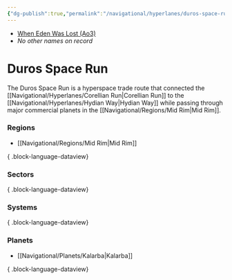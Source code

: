 ```yaml
---
{"dg-publish":true,"permalink":"/navigational/hyperlanes/duros-space-run/","tags":["map","hyperlane","midrim"]}
---
```


- [When Eden Was Lost (Ao3)](https://archiveofourown.org/works/19334440/chapters/45992584)
- *No other names on record*
# Duros Space Run 

The Duros Space Run is a hyperspace trade route that connected the [[Navigational/Hyperlanes/Corellian Run\|Corellian Run]] to the [[Navigational/Hyperlanes/Hydian Way\|Hydian Way]] while passing through major commercial planets in the [[Navigational/Regions/Mid Rim\|Mid Rim]].

### Regions
- [[Navigational/Regions/Mid Rim\|Mid Rim]]

{ .block-language-dataview}
### Sectors

{ .block-language-dataview}
### Systems

{ .block-language-dataview}
### Planets
- [[Navigational/Planets/Kalarba\|Kalarba]]

{ .block-language-dataview}
